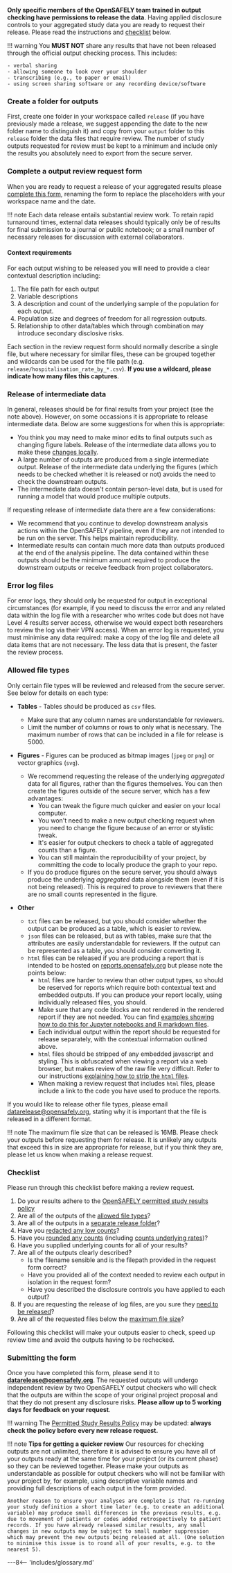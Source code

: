**Only specific members of the OpenSAFELY team trained in output checking have permissions to release the data**. Having applied disclosure controls to your aggregated study data you are ready to request their release. Please read the instructions and [checklist](#checklist) below.

!!! warning
    You **MUST NOT** share any results that have not been released through the official output checking process. This includes:

    - verbal sharing
    - allowing someone to look over your shoulder
    - transcribing (e.g., to paper or email)
    - using screen sharing software or any recording device/software

### Create a folder for outputs

First, create one folder in your workspace called `release` (if you have previously made a release, we suggest appending the date to the new folder name to distinguish it) and copy from your `output` folder to this `release` folder the data files that require review. The number of study outputs requested for review must be kept to a minimum and include only the results you absolutely need to export from the secure server.

### Complete a output review request form

When you are ready to request a release of your aggregated results please [complete this form](/documents/OpenSAFELY_Output_Review_Form_ADD_WORKSPACE_NAME_ADD_DATE.docx), renaming the form to replace the placeholders with your workspace name and the date.

!!! note
    Each data release entails substantial review work. To retain rapid turnaround times, external data releases should typically only be of results for final submission to a journal or public notebook; or a small number of necessary releases for discussion with external collaborators.

#### Context requirements

For each output wishing to be released you will need to provide a clear contextual description including:

1. The file path for each output
2. Variable descriptions
3. A description and count of the underlying sample of the population for each output.
4. Population size and degrees of freedom for all regression outputs.
5. Relationship to other data/tables which through combination may introduce secondary disclosive risks.

Each section in the review request form should normally describe a single file, but where necessary for similar files, these can be grouped together and wildcards can be used for the file path (e.g. `release/hospitalisation_rate_by_*.csv`). **If you use a wildcard, please indicate how many files this captures**.

### Release of intermediate data

In general, releases should be for final results from your project (see the note above). However, on some occassions it is appropriate to release intermediate data. Below are some suggestions for when this is appropriate:

* You think you may need to make minor edits to final outputs such as changing figure labels. Release of the intermediate data allows you to make these [changes locally](releasing-files.md#running-further-analyses-on-released-outputs).
* A large number of outputs are produced from a single intermediate output. Release of the intermediate data underlying the figures (which needs to be checked whether it is released or not) avoids the need to check the downstream outputs.
*  The intermediate data doesn't contain person-level data, but is used for running a model that would produce multiple outputs.

If requesting release of intermediate data there are a few considerations:

*  We recommend that you continue to develop downstream analysis actions within the OpenSAFELY pipeline, even if they are not intended to be run on the server. This helps maintain reproducibility.
* Intermediate results can contain much more data than outputs produced at the end of the analysis pipeline. The data contained within these outputs should be the minimum amount required to produce the downstream outputs or receive feedback from project collaborators.

### Error log files

For error logs, they should only be requested for output in exceptional circumstances (for example, if you need to discuss the error and any related data within the log file with a researcher who writes code but does not have Level 4 results server access, otherwise we would expect both researchers to review the log via their VPN access). When an error log is requested, you must minimise any data required: make a copy of the log file and delete all data items that are not necessary. The less data that is present, the faster the review process.

### Allowed file types

Only certain file types will be reviewed and released from the secure server. See below for details on each type:

* **Tables** - Tables should be produced as `csv` files.
    * Make sure that any column names are understandable for reviewers.
    * Limit the number of columns or rows to only what is necessary. The maximum number of
      rows that can be included in a file for release is 5000.

* **Figures** - Figures can be produced as bitmap images (`jpeg` or `png`) or vector graphics (`svg`).
    * We recommend requesting the release of the underlying _aggregated_ data for all figures, rather than the figures themselves. You can then create the figures outside of the secure server, which has a few advantages:
        * You can tweak the figure much quicker and easier on your local computer.
        * You won't need to make a new output checking request when you need to change the figure because of an error or stylistic tweak.
        * It's easier for output checkers to check a table of aggregated counts than a figure.
        * You can still maintain the reproducibility of your project, by committing the code to locally produce the graph to your repo.
    * If you do produce figures on the secure server, you should always produce the underlying _aggregated_ data alongside them (even if it is not being released). This is required to prove to reviewers that there are no small counts represented in the figure.
* **Other**
    * `txt` files can be released, but you should consider whether the output can be produced as a table, which is easier to review.
    * `json` files can be released, but as with tables, make sure that the attributes are easily understandable for reviewers. If the output can be represented as a table, you should consider converting it.
    * `html` files can be released if you are producing a report that is intended to be hosted on [reports.opensafely.org](https://reports.opensafely.org/) but please note the points below:
        * `html` files are harder to review than other output types, so should be reserved for reports which require both contextual text and embedded outputs. If you can produce your report locally, using individually released files, you should.
        * Make sure that any code blocks are not rendered in the rendered report if they are not needed. You can find [examples showing how to do this for Jupyter notebooks and R markdown files](reports/intro.md#producing-reports).
        * Each individual output within the report should be requested for release separately, with the contextual information outlined above.
        * `html` files should be stripped of any embedded javascript and styling. This is obfuscated when viewing a report via a web browser, but makes review of the raw file very difficult. Refer to our instructions [explaining how to strip the `html` files](reports/intro.md#producing-reports).
        * When making a review request that includes `html` files, please include a link to the code you have used to produce the reports.

If you would like to release other file types, please email <datarelease@opensafely.org>, stating why it is important that the file is released in a different format.

!!! note
    The maximum file size that can be released is 16MB. Please check your outputs before requesting them for release. It is unlikely any outputs that exceed this in size are appropriate for release, but if you think they are, please let us know when making a release request.

### Checklist

Please run through this checklist before making a review request.

1. Do your results adhere to the [OpenSAFELY permitted study results policy](https://www.opensafely.org/policies-for-researchers/#permitted-study-results-policy)
2. Are all of the outputs of the [allowed file types](#allowed-file-types)?
3. Are all of the outputs in a [separate release folder](#create-a-folder-for-outputs)?
4. Have you [redacted any low counts](sdc.md#redacting-counts-less-than-or-equal-to-7)?
5. Have you [rounded any counts](sdc.md#rounding-counts) (including [counts underlying rates](sdc.md#rounding-rates))?
6. Have you supplied underlying counts for all of your results?
7. Are all of the outputs clearly described?
    * Is the filename sensible and is the filepath provided in the request form correct?
    * Have you provided all of the context needed to review each output in isolation in the request form?
    * Have you described the disclosure controls you have applied to each output?
8. If you are requesting the release of log files, are you sure they [need to be released](#error-log-files)?
9. Are all of the requested files below the [maximum file size](#allowed-file-types)?

Following this checklist will make your outputs easier to check, speed up review time and avoid the outputs having to be rechecked.

### Submitting the form

Once you have completed this form, please send it to **<datarelease@opensafely.org>**. The requested outputs will undergo independent review by two OpenSAFELY output checkers who will check that the outputs are within the scope of your original project proposal and that they do not present any disclosure risks. **Please allow up to 5 working days for feedback on your request**.

!!! warning
    The [Permitted Study Results Policy](https://www.opensafely.org/policies-for-researchers/#permitted-study-results-policy) may be updated: **always check the policy before every new release request.**

!!! note
    **Tips for getting a quicker review**
    Our resources for checking outputs are not unlimited, therefore it is advised to ensure you have all of your outputs ready at the same time for your project (or its current phase) so they can be reviewed together. Please make your outputs as understandable as possible for output checkers who will not be familiar with your project by, for example, using descriptive variable names and providing full descriptions of each output in the form provided.

    Another reason to ensure your analyses are complete is that re-running your study definition a short time later (e.g. to create an additional variable) may produce small differences in the previous results, e.g. due to movement of patients or codes added retrospectively to patient records. If you have already released similar results, any small changes in new outputs may be subject to small number suppression which may prevent the new outputs being released at all. (One solution to minimise this issue is to round all of your results, e.g. to the nearest 5).


---8<-- 'includes/glossary.md'

